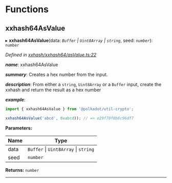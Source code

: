 

# Functions

<a id="xxhash64asvalue"></a>

##  xxhash64AsValue

▸ **xxhash64AsValue**(data: *`Buffer` \| `Uint8Array` \| `string`*, seed: *`number`*): `number`

*Defined in [xxhash/xxhash64/asValue.ts:22](https://github.com/polkadot-js/common/blob/ccc1529/packages/util-crypto/src/xxhash/xxhash64/asValue.ts#L22)*

*__name__*: xxhash64AsValue

*__summary__*: Creates a hex number from the input.

*__description__*: From either a `string`, `Uint8Array` or a `Buffer` input, create the xxhash and return the result as a hex number

*__example__*:   

```javascript
import { xxhash64AsValue } from '@polkadot/util-crypto';

xxhash64AsValue('abcd', 0xabcd)); // => e29f70f8b8c96df7
```

**Parameters:**

| Name | Type |
| ------ | ------ |
| data | `Buffer` \| `Uint8Array` \| `string` |
| seed | `number` |

**Returns:** `number`

___

